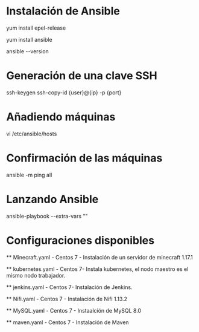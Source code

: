 # Instalación de Ansible
yum install epel-release

yum install ansible

ansible --version

# Generación de una clave SSH
ssh-keygen
ssh-copy-id {user}@{ip} -p {port}

# Añadiendo máquinas
vi /etc/ansible/hosts
  
# Confirmación de las máquinas
ansible -m ping all

# Lanzando Ansible
ansible-playbook <filename> --extra-vars ""
  
# Configuraciones disponibles
	
** Minecraft.yaml - Centos 7 - Instalación de un servidor de minecraft 1.17.1

** kubernetes.yaml - Centos 7- Instala kubernetes, el nodo maestro es el mismo nodo trabajador.
	
** jenkins.yaml - Centos 7- Instalación de Jenkins.
	
** Nifi.yaml - Centos 7 - Instalación de Nifi 1.13.2

** MySQL.yaml - Centos 7 - Instaalción de MySQL 8.0

** maven.yaml - Centos 7 - Instalación de Maven
